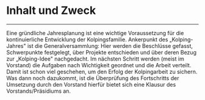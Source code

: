 # Inhalt und Zweck

---

Eine gründliche Jahresplanung ist eine wichtige Voraussetzung für die kontinuierliche Entwicklung der Kolpingsfamilie.
Ankerpunkt des „Kolping-Jahres" ist die Generalversammlung: Hier werden die Beschlüsse gefasst, Schwerpunkte festgelegt,
über Projekte entschieden und über deren Bezug zur „Kolping-Idee" nachgedacht. Im nächsten Schritt werden (meist im
Vorstand) die Aufgaben nach Wichtigkeit geordnet und die Arbeit verteilt. Damit ist schon viel geschehen, um den Erfolg
der Kolpingarbeit zu sichern. Was dann noch dazukommt, ist die Überprüfung des Fortschritts der Umsetzung durch den
Vorstand hierfür bietet sich eine Klausur des Vorstands/Präsidiums an.
